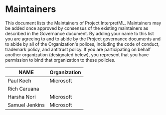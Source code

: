 # Maintainers

This document lists the Maintainers of Project InterpretML. Maintainers may be added once approved by consensus of the existing maintainers as described in the Governance document. By adding your name to this list you are agreeing to and to abide by the Project governance documents and to abide by all of the Organization's polices, including the code of conduct, trademark policy, and antitrust policy. If you are participating on behalf another organization (designated below), you represent that you have permission to bind that organization to these policies.

| **NAME** | **Organization** |
| --- | --- |
| Paul Koch | Microsoft |
| Rich Caruana |  |
| Harsha Nori | Microsoft |
| Samuel Jenkins | Microsoft |
